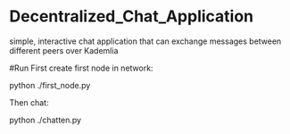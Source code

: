 # Decentralized_Chat_Application
simple, interactive chat application that can exchange messages between different peers over Kademlia

#Run 
First create first node in network: 

python ./first_node.py

Then chat: 

python ./chatten.py
